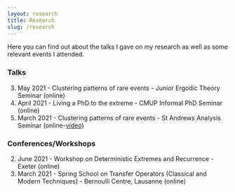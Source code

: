 ```yaml
---
layout: research
title: Research
slug: /research
---
```


Here you can find out about the talks I gave on my research as well as some relevant events I attended.

<h3> Talks </h3>

3. May 2021 - Clustering patterns of rare events - Junior Ergodic Theory Seminar (online)
2. April 2021 - Living a PhD to the extreme - CMUP Informal PhD Seminar (online)
1. March 2021 - Clustering patterns of rare events - St Andrews Analysis Seminar (online-<a href="https://www.youtube.com/watch?v=bpUesUzJzsw">video</a>)

<h3> Conferences/Workshops </h3>

2. June 2021 - Workshop on Deterministic Extremes and Recurrence - Exeter (online)
1. March 2021 - Spring School on Transfer Operators (Classical and Modern Techniques) - Bernoulli Centre, Lausanne (online)

<br />
<br />
